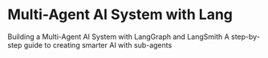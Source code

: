 # Multi-Agent AI System with Lang
Building a Multi-Agent AI System with LangGraph and LangSmith A step-by-step guide to creating smarter AI with sub-agents
